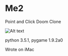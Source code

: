 # Me2
Point and Click Doom Clone

![Alt text](Me2/screenshot.png?raw=true "Title")

python 3.5.1, pygame 1.9.2a0

Wrote on iMac
